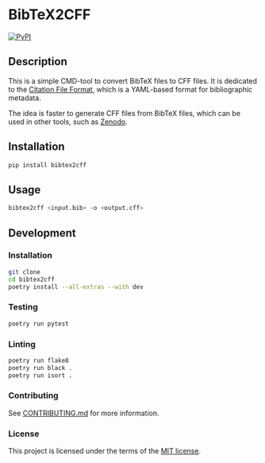 # BibTeX2CFF

[![PyPI](https://img.shields.io/pypi/v/bibtex2cff?logo=pypi&logoColor=yellow)](https://pypi.org/project/bibtex2cff/)

## Description

This is a simple CMD-tool to convert BibTeX files to CFF files. It is dedicated to the [Citation File Format](https://citation-file-format.github.io/), which is a YAML-based format for bibliographic metadata.

The idea is faster to generate CFF files from BibTeX files, which can be used in other tools, such as [Zenodo](https://zenodo.org/).


## Installation

```bash
pip install bibtex2cff
```

## Usage

```bash
bibtex2cff <input.bib> -o <output.cff>
```


## Development

### Installation

```bash
git clone
cd bibtex2cff
poetry install --all-extras --with dev
```

### Testing

```bash
poetry run pytest
```

### Linting

```bash
poetry run flake8
poetry run black .
poetry run isort .
```

### Contributing

See [CONTRIBUTING.md](CONTRIBUTING.md) for more information.

### License

This project is licensed under the terms of the [MIT license](LICENSE).
```
